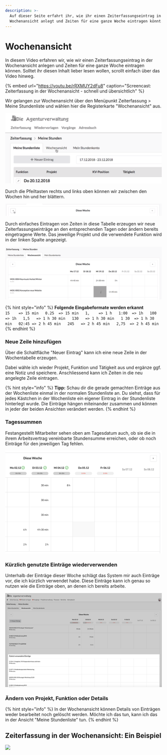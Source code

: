 ```yaml
---
description: >-
  Auf dieser Seite erfahrt ihr, wie ihr einen Zeiterfassungseintrag in der
  Wochenansicht anlegt und Zeiten für eine ganze Woche eintragen könnt.
---
```


# Wochenansicht

In diesem Video erfahren wir, wie wir einen Zeiterfassungseintrag in der Wochenansicht anlegen und Zeiten für eine ganze Woche eintragen können. Solltet ihr diesen Inhalt lieber lesen wollen, scrollt einfach über das Video hinweg.

{% embed url="https://youtu.be/rRXMUY2dFu8" caption="Screencast: Zeiterfassung in der Wochenansicht - schnell und übersichtlich" %}

Wir gelangen zur Wochenansicht über den Menüpunkt  Zeiterfassung &gt; Meine Stundenliste und wählen hier die Registerkarte "Wochenansicht" aus.  

![](../.gitbook/assets/bildschirmfoto-2019-05-13-um-11.33.16.png)

Durch die Pfeiltasten rechts und links oben können wir zwischen den Wochen hin und her blättern. 

![](../.gitbook/assets/bildschirmfoto-2019-05-13-um-11.38.25.png)

Durch einfaches Eintragen von Zeiten in diese Tabelle erzeugen wir neue Zeiterfassungseinträge an den entsprechenden Tagen oder ändern bereits eingetragene Werte. Das jeweilige Projekt und die verwendete Funktion wird in der linken Spalte angezeigt.

![](../.gitbook/assets/bildschirmfoto-2019-05-13-um-11.33.51.png)

{% hint style="info" %}
**Folgende Eingabeformate werden erkannt**  
`15    => 15 min  
0.25  => 15 min  
1,    => 1 h  
1:00  => 1h  
100   => 1h  
1,5   => 1 h 30 min  
130   => 1 h 30 min  
1 30  => 1 h 30 min  
02:45 => 2 h 45 min  
245   => 2 h 45 min  
2,75  => 2 h 45 min`
{% endhint %}

### Neue Zeile hinzufügen

Über die Schaltfläche "Neuer Eintrag" kann ich eine neue Zeile in der Wochentabelle erzeugen. 

Dabei wähle ich wieder Projekt, Funktion und Tätigkeit aus und ergänze ggf. eine Notiz und speichere. Anschliessend kann ich Zeiten in die neu angelegte Zeile eintragen.

{% hint style="info" %}
**Tipp:** Schau dir die gerade gemachten Einträge aus der Wochenliste einmal in der normalen Stundenliste an. Du siehst, dass für jedes Kästchen in der Wochenliste ein eigener Eintrag in der Stundenliste hinterlegt wurde. Die Einträge hängen miteinander zusammen und können in jeder der beiden Ansichten verändert werden.
{% endhint %}

### Tagessummen

Festangestellt Mitarbeiter sehen oben am Tagesdatum auch, ob sie die in ihrem Arbeitsvertrag vereinbarte Stundensumme erreichen, oder ob noch Einträge für den jeweiligen Tag fehlen.

![](../.gitbook/assets/bildschirmfoto-2019-12-05-um-11.06.02.png)

### Kürzlich genutzte Einträge wiederverwenden

Unterhalb der Einträge dieser Woche schlägt das System mir auch Einträge vor, die ich kürzlich verwendet habe. Diese Einträge kann ich genau so nutzen wie die Einträge oben, an denen ich bereits arbeite.

![](../.gitbook/assets/zuletz-verwendet.jpg)

### Ändern von Projekt, Funktion oder Details

{% hint style="info" %}
In der Wochenansicht können Details von Einträgen weder bearbeitet noch gelöscht werden. Möchte ich das tun, kann ich das in der Ansicht "Meine Stundenliste" tun.
{% endhint %}

## Zeiterfassung in der Wochenansicht: Ein Beispiel

![](https://www.dieagenturverwaltung.de/assets/images/gifs/Zeiterfassung-Wochenansicht.gif)

